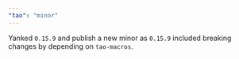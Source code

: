 ```yaml
---
"tao": "minor"
---
```


Yanked `0.15.9` and publish a new minor as `0.15.9` included breaking changes by depending on `tao-macros`.